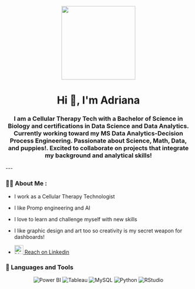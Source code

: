 <div id="header" align="center">
    <img src="https://media.giphy.com/media/l2Je6eSg8ONhujzJC/giphy.gif" width="200" />
    <h1 align="center">Hi 👋, I'm Adriana</h1>
    <h3 align="center">I am a Cellular Therapy Tech with a Bachelor of Science in Biology and certifications in Data Science and Data Analytics. Currently working toward my MS Data Analytics-Decision Process Engineering. Passionate about Science, Math, Data, and puppies!. Excited to collaborate on projects that integrate my background and analytical skills! </h3>
</div>
---



### 👨‍💻 About Me :

- I work as a Cellular Therapy Technologist
- I like Promp engineering and AI
- I love to learn and challenge myself with new skills
- I like graphic design and art too so creativity  is my secret weapon for dashboards!

- <a href="https://www.linkedin.com/in/adriana-janelle-555746152/" target="_blank" rel="noopener noreferrer">
  <img src="https://static-exp1.licdn.com/scds/common/u/images/logos/favicons/v1/favicon.ico" alt="LinkedIn Icon" style="width:24px;height:24px;"> Reach on Linkedin
</a>



### 🔨 Languages and Tools

<p align="center">
  <img src="https://img.shields.io/badge/Power%20BI-F2C811?style=for-the-badge&logo=powerbi&logoColor=black" alt="Power BI"/>
  <img src="https://img.shields.io/badge/Tableau-E97627?style=for-the-badge&logo=tableau&logoColor=white" alt="Tableau"/>
  <img src="https://img.shields.io/badge/MySQL-00758F?style=for-the-badge&logo=mysql&logoColor=white" alt="MySQL"/>
  <img src="https://img.shields.io/badge/Python-3776AB?style=for-the-badge&logo=python&logoColor=white" alt="Python"/>
  <img src="https://img.shields.io/badge/RStudio-75AADB?style=for-the-badge&logo=rstudio&logoColor=white" alt="RStudio"/>
</p>
